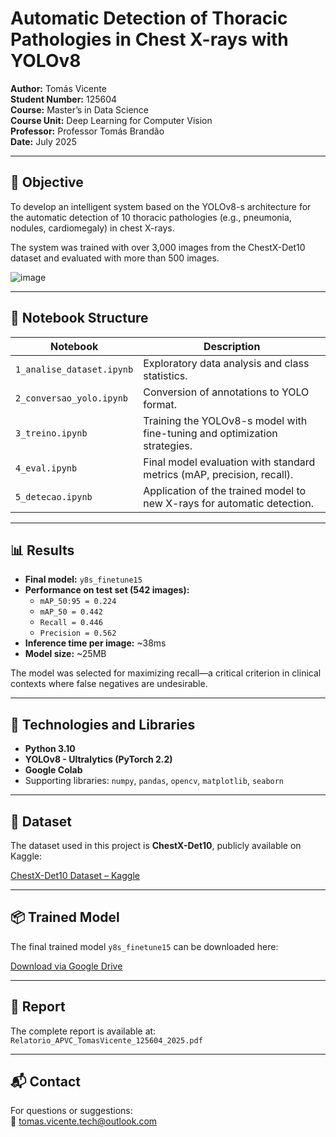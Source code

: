 # Automatic Detection of Thoracic Pathologies in Chest X-rays with YOLOv8

**Author:** Tomás Vicente  
**Student Number:** 125604  
**Course:** Master’s in Data Science  
**Course Unit:** Deep Learning for Computer Vision  
**Professor:** Professor Tomás Brandão  
**Date:** July 2025

---

## 📌 Objective

To develop an intelligent system based on the YOLOv8-s architecture for the automatic detection of 10 thoracic pathologies (e.g., pneumonia, nodules, cardiomegaly) in chest X-rays.

The system was trained with over 3,000 images from the ChestX-Det10 dataset and evaluated with more than 500 images.

![image](https://github.com/user-attachments/assets/06d63c38-6ae3-4c3c-9fa3-b9c2ac26bc8e)

---

## 📂 Notebook Structure

| Notebook | Description |
|----------|-------------|
| `1_analise_dataset.ipynb` | Exploratory data analysis and class statistics. |
| `2_conversao_yolo.ipynb` | Conversion of annotations to YOLO format. |
| `3_treino.ipynb` | Training the YOLOv8-s model with fine-tuning and optimization strategies. |
| `4_eval.ipynb` | Final model evaluation with standard metrics (mAP, precision, recall). |
| `5_detecao.ipynb` | Application of the trained model to new X-rays for automatic detection. |

---

## 📊 Results

- **Final model:** `y8s_finetune15`
- **Performance on test set (542 images):**
  - `mAP_50:95 = 0.224`
  - `mAP_50 = 0.442`
  - `Recall = 0.446`
  - `Precision = 0.562`
- **Inference time per image:** ~38ms
- **Model size:** ~25MB

The model was selected for maximizing recall—a critical criterion in clinical contexts where false negatives are undesirable.

---

## 🧪 Technologies and Libraries

- **Python 3.10**
- **YOLOv8 - Ultralytics (PyTorch 2.2)**
- **Google Colab**
- Supporting libraries: `numpy`, `pandas`, `opencv`, `matplotlib`, `seaborn`

---

## 📁 Dataset

The dataset used in this project is **ChestX-Det10**, publicly available on Kaggle:

[ChestX-Det10 Dataset – Kaggle](https://www.kaggle.com/datasets/mathurinache/chestxdetdataset)

---

## 📦 Trained Model

The final trained model `y8s_finetune15` can be downloaded here:

[Download via Google Drive](https://drive.google.com/drive/folders/10keI22m3eVd9my57UjH3VFRidfMl_Lwz?usp=sharing)

---

## 📑 Report

The complete report is available at:  
`Relatorio_APVC_TomasVicente_125604_2025.pdf`

---

## 📬 Contact

For questions or suggestions:  
📧 tomas.vicente.tech@outlook.com
